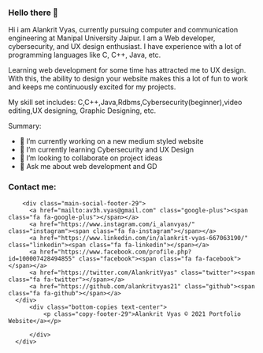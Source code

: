 ### Hello there 👋

Hi i am Alankrit Vyas, currently pursuing computer and communication engineering at Manipal University Jaipur. I am a Web developer, cybersecurity, and UX design enthusiast. I have experience with a lot of programming languages like C, C++, Java, etc.

Learning web development for some time has attracted me to UX design. With this, the ability to design your website makes this a lot of fun to work and keeps me continuously excited for my projects.

My skill set includes: C,C++,Java,Rdbms,Cybersecurity(beginner),video editing,UX designing, Graphic Designing, etc.
<!--
**alankritvyas21/alankritvyas21** is a ✨ _special_ ✨ repository because its `README.md` (this file) appears on your GitHub profile.
-->
Summary:

- 🔭 I’m currently working on a new medium styled website
- 🌱 I’m currently learning Cybersecurity and UX Design
- 👯 I’m looking to collaborate on project ideas
- 💬 Ask me about web development and GD

### Contact me:
 <div class="footer-29 text-center">
      <div class="container">
        
        <div class="main-social-footer-29">
          <a href="mailto:av3h.vyas@gmail.com" class="google-plus"><span class="fa fa-google-plus"></span></a>    
          <a href="https://www.instagram.com/i_alanvyas/" class="instagram"><span class="fa fa-instagram"></span></a>
          <a href="https://www.linkedin.com/in/alankrit-vyas-667063190/" class="linkedin"><span class="fa fa-linkedin"></span></a>
          <a href="https://www.facebook.com/profile.php?id=100007428494855" class="facebook"><span class="fa fa-facebook"></span></a>
          <a href="https://twitter.com/AlankritVyas" class="twitter"><span class="fa fa-twitter"></span></a>
          <a href="https://github.com/alankritvyas21" class="github"><span class="fa fa-github"></span></a>
      </div>
          <div class="bottom-copies text-center">
              <p class="copy-footer-29">Alankrit Vyas © 2021 Portfolio Website</a></p>
               
          </div>
      </div>
  </div>


